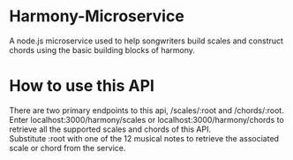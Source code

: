 # Harmony-Microservice
A node.js microservice used to help songwriters build scales and construct chords using the basic building blocks of harmony.  

# How to use this API  
There are two primary endpoints to this api, /scales/:root and /chords/:root.  
Enter localhost:3000/harmony/scales or localhost:3000/harmony/chords to retrieve all the supported scales and chords of this API.  
Substitute :root with one of the 12 musical notes to retrieve the associated scale or chord from the service.
